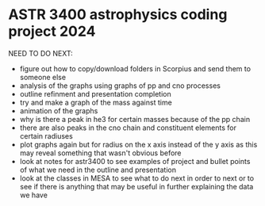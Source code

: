 # ASTR 3400 astrophysics coding project 2024

NEED TO DO NEXT:

- figure out how to copy/download folders in Scorpius and send them to someone else
- analysis of the graphs using graphs of pp and cno processes
- outline refinment and presentation completion
- try and make a graph of the mass against time
- animation of the graphs
- why is there a peak in he3 for certain masses because of the pp chain
- there are also peaks in the cno chain and constituent elements for certain radiuses
- plot graphs again but for radius on the x axis instead of the y axis as this may reveal something that wasn't obvious before
- look at notes for astr3400 to see examples of project and bullet points of what we need in the outline and presentation
- look at the classes in MESA to see what to do next in order to next or to see if there is anything that may be useful in further explaining the data we have
